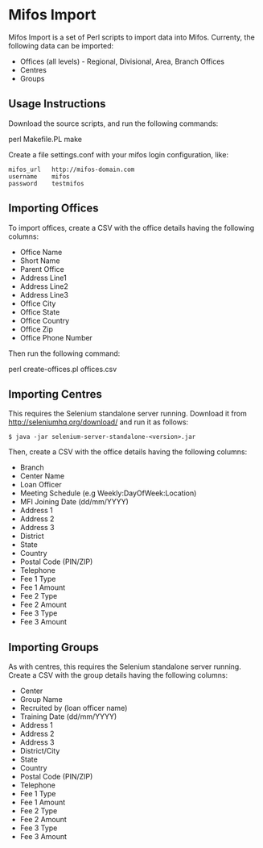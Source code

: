 Mifos Import
============

Mifos Import is a set of Perl scripts to import data into Mifos. Currenty, the
following data can be imported:

 * Offices (all levels) - Regional, Divisional, Area, Branch Offices
 * Centres
 * Groups

Usage Instructions
------------------

Download the source scripts, and run the following commands:

  perl Makefile.PL
  make 

Create a file settings.conf with your mifos login configuration, like:

    mifos_url   http://mifos-domain.com
    username    mifos
    password    testmifos

Importing Offices
-----------------

To import offices, create a CSV with the office details having the following
columns:

  - Office Name
  - Short Name
  - Parent Office
  - Address Line1
  - Address Line2
  - Address Line3
  - Office City
  - Office State
  - Office Country
  - Office Zip
  - Office Phone Number

Then run the following command:

  perl create-offices.pl offices.csv

Importing Centres
-----------------

This requires the Selenium standalone server running. Download it from
http://seleniumhq.org/download/ and run it as follows:

    $ java -jar selenium-server-standalone-<version>.jar

Then, create a CSV with the office details having the following columns:

  - Branch
  - Center Name
  - Loan Officer
  - Meeting Schedule (e.g Weekly:DayOfWeek:Location)
  - MFI Joining Date (dd/mm/YYYY)
  - Address 1
  - Address 2
  - Address 3
  - District
  - State
  - Country
  - Postal Code (PIN/ZIP)
  - Telephone
  - Fee 1 Type
  - Fee 1 Amount
  - Fee 2 Type
  - Fee 2 Amount
  - Fee 3 Type
  - Fee 3 Amount

Importing Groups
----------------

As with centres, this requires the Selenium standalone server running. Create a
CSV with the group details having the following columns:

  - Center
  - Group Name
  - Recruited by (loan officer name)
  - Training Date (dd/mm/YYYY)
  - Address 1
  - Address 2
  - Address 3
  - District/City
  - State
  - Country
  - Postal Code (PIN/ZIP)
  - Telephone
  - Fee 1 Type
  - Fee 1 Amount
  - Fee 2 Type
  - Fee 2 Amount
  - Fee 3 Type
  - Fee 3 Amount
